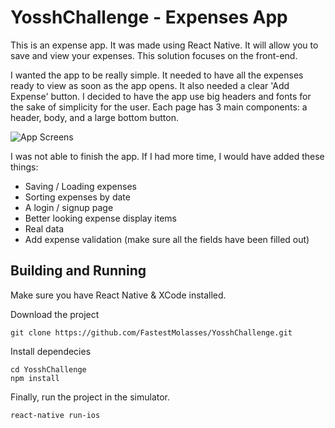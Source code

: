 # YosshChallenge - Expenses App

This is an expense app. It was made using React Native. It will allow you to save and view your expenses. This solution focuses on the front-end.

I wanted the app to be really simple. It needed to have all the expenses ready to view as soon as the app opens. It also needed a clear 'Add Expense' button. I decided to have the app use big headers and fonts for the sake of simplicity for the user. Each page has 3 main components: a header, body, and a large bottom button.

![App Screens](https://i.imgur.com/TkhJNuH.png)

I was not able to finish the app. If I had more time, I would have added these things:
- Saving / Loading expenses
- Sorting expenses by date
- A login / signup page
- Better looking expense display items
- Real data
- Add expense validation (make sure all the fields have been filled out)

## Building and Running

Make sure you have React Native & XCode installed.

Download the project
```
git clone https://github.com/FastestMolasses/YosshChallenge.git
```
Install dependecies
```
cd YosshChallenge
npm install
```

Finally, run the project in the simulator.
```
react-native run-ios
```
